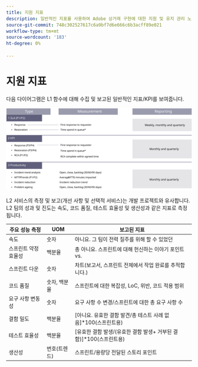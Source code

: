 ```yaml
---
title: 지원 지표
description: 일반적인 지표를 사용하여 Adobe 상거래 구현에 대한 지원 및 유지 관리 노력을 모니터링합니다.
source-git-commit: 748c302527617c6a9bf7d6e666c6b3acff89e021
workflow-type: tm+mt
source-wordcount: '183'
ht-degree: 0%

---
```



# 지원 지표

다음 다이어그램은 L1 함수에 대해 수집 및 보고된 일반적인 지표/KPI를 보여줍니다.

![SLA 지표를 보여주는 다이어그램](../../assets/playbooks/sla-metrics.svg)

L2 서비스의 측정 및 보고(개선 사항 및 선택적 서비스)는 개발 프로젝트와 유사합니다. L2 팀의 성과 및 진도는 속도, 코드 품질, 테스트 효율성 및 생산성과 같은 지표로 측정됩니다.

| 주요 성능 측정 | UOM | 보고된 지표 |
|------------------------------|---------------------|------------------------------------------------------------------------------------|
| 속도 | 숫자 | 아니요. 그 팀이 전력 질주를 위해 할 수 있었던 |
| 스프린트 약정 효율성 | 백분율 | 총 아니요. 스프린트에 대해 헌신하는 이야기 포인트 vs. |
| 스프린트 다운 | 숫자 | 차트(보고서, 스프린트 전체에서 작업 완료를 추적합니다.) |
| 코드 품질 | 숫자, 백분율 | 스프린트에 대한 복잡성, LoC, 위반, 코드 적용 범위 |
| 요구 사항 변동성 | 숫자 | 요구 사항 수 변경/스프린트에 대한 총 요구 사항 수 |
| 결함 밀도 | 백분율 | [아니요. 유효한 결함 발견/총 테스트 사례 없음]*100(스프린트용) |
| 테스트 효율성 | 백분율 | [유효한 결함 발생/(유효한 결함 발생+ 거부된 결함)]*100(스프린트용) |
| 생산성 | 번호(트렌드) | 스프린트/용량당 전달된 스토리 포인트 |